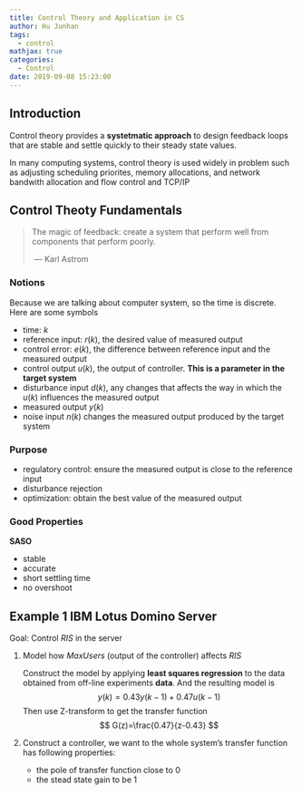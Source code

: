 ```yaml
---
title: Control Theory and Application in CS
author: Hu Junhan
tags:
  - control
mathjax: true
categories:
  - Control
date: 2019-09-08 15:23:00
---
```


## Introduction

Control theory provides a **systetmatic approach** to design feedback loops that are stable and settle quickly to their steady state values.

In many computing systems, control theory is used widely in problem such as adjusting scheduling priorites, memory allocations, and network bandwith allocation and flow control and TCP/IP

## Control Theoty Fundamentals

> The magic of feedback: create a system that perform well from components that perform poorly.
>
> ​																																							— Karl Astrom

<!-- more -->

### Notions

Because we are talking about computer system, so the time is discrete. Here are some symbols

* time: $k$
* reference input: $r(k)$, the desired value of measured output
* control error: $e(k)$, the difference between reference input and the measured output
* control output $u(k)$, the output of controller. **This is a parameter in the target system** 
* disturbance input $d(k)$, any changes that affects the way in which the $u(k)$  influences the measured output
* measured output $y(k)$
* noise input $n(k)$ changes the measured output produced by the target system

### Purpose

* regulatory control: ensure the measured output is close to the reference input
* disturbance rejection
* optimization: obtain the best value of the measured output

### Good Properties

**SASO**

* stable
* accurate
* short settling time
* no overshoot

## Example 1 IBM Lotus Domino Server

Goal: Control *RIS* in the server

1. Model how *MaxUsers* (output of the controller) affects *RIS*

   Construct the model by applying **least squares regression** to the data obtained from off-line experiments **data**. And the resulting model is
   $$
   y(k)=0.43 y(k-1)+0.47 u(k-1)
   $$
   Then use Z-transform to get the transfer function
   $$
   G(z)=\frac{0.47}{z-0.43}
   $$

2. Construct a controller, we want to the whole system’s transfer function has following properties:

   * the pole of transfer function close to 0
   * the stead state gain to be 1

